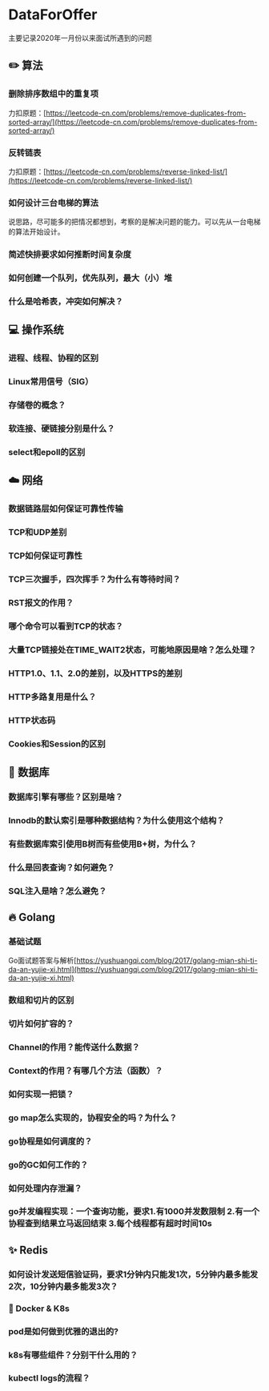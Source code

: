 # DataForOffer

主要记录2020年一月份以来面试所遇到的问题

## :pencil2: 算法

### 删除排序数组中的重复项
力扣原题：[https://leetcode-cn.com/problems/remove-duplicates-from-sorted-array/](https://leetcode-cn.com/problems/remove-duplicates-from-sorted-array/)

### 反转链表

力扣原题：[https://leetcode-cn.com/problems/reverse-linked-list/](https://leetcode-cn.com/problems/reverse-linked-list/)

### 如何设计三台电梯的算法

说思路，尽可能多的把情况都想到，考察的是解决问题的能力。可以先从一台电梯的算法开始设计。

### 简述快排要求如何推断时间复杂度


### 如何创建一个队列，优先队列，最大（小）堆


### 什么是哈希表，冲突如何解决？


## :computer: 操作系统

### 进程、线程、协程的区别

### Linux常用信号（SIG）

### 存储卷的概念？

### 软连接、硬链接分别是什么？

### select和epoll的区别

## :cloud: 网络 

### 数据链路层如何保证可靠性传输

### TCP和UDP差别

### TCP如何保证可靠性

### TCP三次握手，四次挥手？为什么有等待时间？

### RST报文的作用？

### 哪个命令可以看到TCP的状态？

### 大量TCP链接处在TIME_WAIT2状态，可能地原因是啥？怎么处理？

### HTTP1.0、1.1、2.0的差别，以及HTTPS的差别

### HTTP多路复用是什么？

### HTTP状态码

### Cookies和Session的区别



## :floppy_disk: 数据库

### 数据库引擎有哪些？区别是啥？

### Innodb的默认索引是哪种数据结构？为什么使用这个结构？

### 有些数据库索引使用B树而有些使用B+树，为什么？

### 什么是回表查询？如何避免？

### SQL注入是啥？怎么避免？

## :fire: Golang

### 基础试题

Go面试题答案与解析[https://yushuangqi.com/blog/2017/golang-mian-shi-ti-da-an-yujie-xi.html](https://yushuangqi.com/blog/2017/golang-mian-shi-ti-da-an-yujie-xi.html)

### 数组和切片的区别

### 切片如何扩容的？

### Channel的作用？能传送什么数据？

### Context的作用？有哪几个方法（函数）？

### 如何实现一把锁？

### go map怎么实现的，协程安全的吗？为什么？

### go协程是如何调度的？

### go的GC如何工作的？

### 如何处理内存泄漏？

### go并发编程实现：一个查询功能，要求1.有1000并发数限制 2.有一个协程查到结果立马返回结束 3.每个线程都有超时时间10s

## :sparkles: Redis

### 如何设计发送短信验证码，要求1分钟内只能发1次，5分钟内最多能发2次，10分钟内最多能发3次？


### :truck: Docker & K8s

### pod是如何做到优雅的退出的?

### k8s有哪些组件？分别干什么用的？

### kubectl logs的流程？